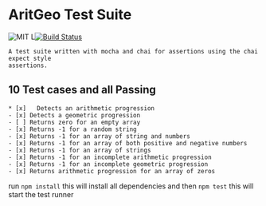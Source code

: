 
# AritGeo Test Suite
![MIT L](https://img.shields.io/github/license/mashape/apistatus.svg)[![Build Status](https://travis-ci.org/Adeohluwa/andela-bootcamp-day1.svg?branch=master)](https://travis-ci.org/Adeohluwa/andela-bootcamp-day1)


    A test suite written with mocha and chai for assertions using the chai expect style
    assertions.


## 10 Test cases and all Passing
	* [x]   Detects an arithmetic progression
	- [x] Detects a geometric progression
	- [ ] Returns zero for an empty array
	- [x] Returns -1 for a random string
	- [x] Returns -1 for an array of string and numbers
	- [x] Returns -1 for an array of both positive and negative numbers
	- [x] Returns -1 for an array of strings
	- [x] Returns -1 for an incomplete arithmetic progression
	- [x] Returns -1 for an incomplete geometric progression
	- [x] Returns arithmetic progression for an array of zeros



run ```npm install```
    this will install all dependencies
and then ```npm test```
    this will start the test runner
